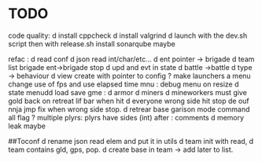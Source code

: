 # TODO

code quality:
d	install cppcheck
d	install valgrind
d	launch with the dev.sh script then with release.sh
	install sonarqube maybe



refac :
d	read conf
d	json read int/char/etc...
d	ent pointer -> brigade
d	team list brigade ent->brigade stop
d	upd and evt in state
d	battle ->battle
d	type -> behaviour
d	view create with pointer to config ?
	make launchers a menu
	change use of fps and use elapsed time
mnu :
	debug menu on resize
d	state menudd
	load
	save
gme :
d	armor
d	miners
d	mineworkers must give gold back on retreat
	lif bar  when hit
d	everyone wrong side hit stop de ouf
	nnja jmp fix when wrong side stop.
d	retrear base
	garison mode
	command all flag ? 
	multiple plyrs:
		plyrs have sides (int)
after :
	comments
d	memory leak maybe
	
	
##Toconf
d	rename json read elem and put it in utils
d	team init with read,
d	team contains gld, gps, pop.
d	create base in team -> add later to list.
	
	
